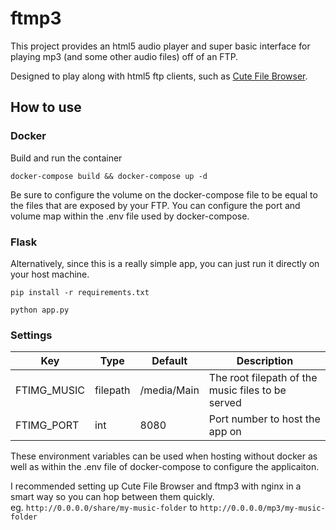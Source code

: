 # ftmp3

This project provides an html5 audio player and super basic interface for playing mp3 (and some other audio files) off of an FTP.

Designed to play along with html5 ftp clients, such as [Cute File Browser](https://github.com/martinaglv/cute-files).

## How to use
### Docker
Build and run the container
```
docker-compose build && docker-compose up -d
```

Be sure to configure the volume on the docker-compose file to be equal to the files that are exposed by your FTP.
You can configure the port and volume map within the .env file used by docker-compose.

### Flask
Alternatively, since this is a really simple app, you can just run it directly on your host machine.
```
pip install -r requirements.txt
``` 
```
python app.py
```

### Settings


| Key | Type | Default | Description |
| --- | --- | --- | --- | 
| FTIMG_MUSIC | filepath | /media/Main | The root filepath of the music files to be served |
| FTIMG_PORT  | int      | 8080 | Port number to host the app on |


These environment variables can be used when hosting without docker as well as within the .env file of docker-compose to
configure the applicaiton.

I recommended setting up Cute File Browser and ftmp3 with nginx in a smart way so you can hop between them quickly.  
eg. `http://0.0.0.0/share/my-music-folder` to `http://0.0.0.0/mp3/my-music-folder`
